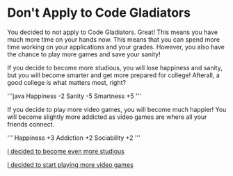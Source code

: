 # Don't Apply to Code Gladiators

You decided to not apply to Code Gladiators. Great! This means you have much more time on your hands now. This means that you can spend more time working on your applications and your grades. However, you also have the chance to play more games and save your sanity! 

If you decide to become more studious, you will lose happiness and sanity, but you will become smarter and get more prepared for college! Afterall, a good college is what matters most, right? 

'''java
Happiness -2
Sanity -5
Smartness +5
'''

If you decide to play more video games, you will become much happier! You will become slightly more addicted as video games are where all your friends connect. 

'''
Happiness +3 
Addiction +2
Sociability +2
'''

[I decided to become even more studious](/Page3-Study.md)

[I decided to start playing more video games](/Page4-VideoGames.md)



